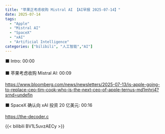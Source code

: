 ```yaml
---
title: "苹果正考虑收购 Mistral AI 【AI早报 2025-07-14】"
date: 2025-07-14
tags:
  - "Apple"
  - "Mistral AI"
  - "SpaceX"
  - "xAI"
  - "Artificial Intelligence"
categories: ["bilibili", "人工智能","AI"]
---
```


⬛️ Intro: 00:00

⬛️ 苹果考虑收购 Mistral AI: 00:09

https://www.bloomberg.com/news/newsletters/2025-07-13/is-apple-going-to-replace-ceo-tim-cook-who-is-the-next-ceo-of-apple-ternus-md1mhrj4?srnd=undefin

⬛️ SpaceX 确认向 xAI 投资 20 亿美元: 00:16

https://the-decoder.c

{{< bilibili BV1L5uvzAECy >}}